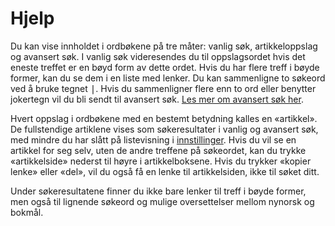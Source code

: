 # Hjelp
Du kan vise innholdet i ordbøkene på tre måter: vanlig søk, artikkeloppslag og avansert søk. I vanlig søk videresendes du til oppslagsordet hvis det eneste treffet er en bøyd form av dette ordet. Hvis du har flere treff i bøyde former, kan du se dem i en liste med lenker. Du kan sammenligne to søkeord ved å bruke tegnet <kbd>|</kbd>. Hvis du sammenligner flere enn to ord eller benytter jokertegn vil du bli sendt til avansert søk. [Les mer om avansert søk her](/nob/help/advanced).

Hvert oppslag i ordbøkene med en bestemt betydning kalles en «artikkel». De fullstendige artiklene vises som søkeresultater i vanlig og avansert søk, med mindre du har slått på listevisning i [innstillinger](/nob/settings). Hvis du vil se en artikkel for seg selv, uten de andre treffene på søkeordet, kan du trykke «artikkelside» nederst til høyre i artikkelboksene. Hvis du trykker «kopier lenke» eller «del», vil du også få en lenke til artikkelsiden, ikke til søket ditt.

Under søkeresultatene finner du ikke bare lenker til treff i bøyde former, men også til lignende søkeord og mulige oversettelser mellom nynorsk og bokmål.